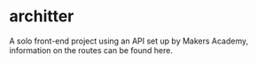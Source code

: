 # architter

A solo front-end project using an API set up by Makers Academy, information on the routes can be found here.